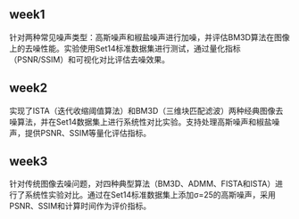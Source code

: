 
## week1
针对两种常见噪声类型：高斯噪声和椒盐噪声进行加噪，并评估BM3D算法在图像上的去噪性能。实验使用Set14标准数据集进行测试，通过量化指标（PSNR/SSIM）和可视化对比评估去噪效果。
## week2
实现了ISTA（迭代收缩阈值算法）和BM3D（三维块匹配滤波）两种经典图像去噪算法，并在Set14数据集上进行系统性对比实验。支持处理高斯噪声和椒盐噪声，提供PSNR、SSIM等量化评估指标。
## week3
针对传统图像去噪问题，对四种典型算法（BM3D、ADMM、FISTA和ISTA）进行了系统性实验对比。通过在Set14标准数据集上添加σ=25的高斯噪声，采用PSNR、SSIM和计算时间作为评价指标。
